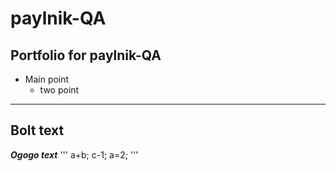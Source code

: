 # paylnik-QA
## Portfolio for paylnik-QA
* Main point
	* two point
___
__Bolt text__
---
___Ogogo text___
'''
a+b;
c-1;
a=2;
'''
